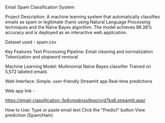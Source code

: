 Email Spam Classification System

Project Description:
A machine learning system that automatically classifies emails as spam or legitimate (ham) using Natural Language Processing techniques and the Naïve Bayes algorithm. The model achieves 98.38% accuracy and is deployed as an interactive web application.

Dataset used - spam.csv

Key Features
Text Processing Pipeline:
Email cleaning and normalization
Tokenization and stopword removal

Machine Learning Model:
Multinomial Naïve Bayes classifier
Trained on 5,572 labeled emails

Web Interface:
Simple, user-friendly Streamlit app
Real-time predictions

Web app link -

https://email-classification-3p6vmxbnss9pqzivrd7kq6.streamlit.app/


How to Use:
Type or paste email text
Click the "Predict" button
View prediction (Spam/Ham) 
